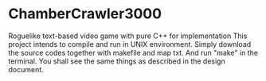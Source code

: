 ChamberCrawler3000
==================

Roguelike text-based video game with pure C++ for implementation
This project intends to compile and run in UNIX environment. Simply
download the source codes together with makefile and map txt. And
run "make" in the terminal. You shall see the same things as described
in the design document.
